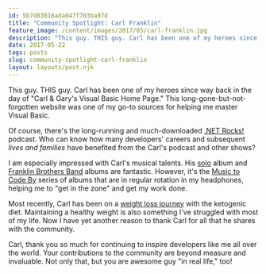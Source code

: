 ```yaml
---
id: 5b7d83816ada047f703ba97d
title: "Community Spotlight: Carl Franklin"
feature_image: /content/images/2017/05/carl-franklin.jpg
description: "This guy. THIS guy. Carl has been one of my heroes since way back in the day of \"Carl & Gary's Visual Basic Home Page.\" This…"
date: 2017-05-22
tags: posts
slug: community-spotlight-carl-franklin
layout: layouts/post.njk
---
```


This guy. THIS guy. Carl has been one of my heroes since way back in the day of "Carl & Gary's Visual Basic Home Page." This long-gone-but-not-forgotten website was one of my go-to sources for helping me master Visual Basic.

Of course, there's the long-running and much-downloaded [.NET Rocks!](http://www.dotnetrocks.com/) podcast. Who can know how many developers' careers and subsequent _lives and families_ have benefited from the Carl's podcast and other shows?

I am especially impressed with Carl's musical talents. His [solo](http://carlfranklin.com/) album and [Franklin Brothers Band](http://franklinbrothersband.com/) albums are fantastic. However, it's the [Music to Code By](http://mtcb.pwop.com/) series of albums that are in regular rotation in my headphones, helping me to "get in the zone" and get my work done.

Most recently, Carl has been on a [weight loss journey](http://2ketodudes.com/) with the ketogenic diet. Maintaining a healthy weight is also something I've struggled with most of my life. Now I have yet another reason to thank Carl for all that he shares with the community.

Carl, thank you so much for continuing to inspire developers like me all over the world. Your contributions to the community are beyond measure and invaluable. Not only that, but you are awesome guy "in real life," too!
